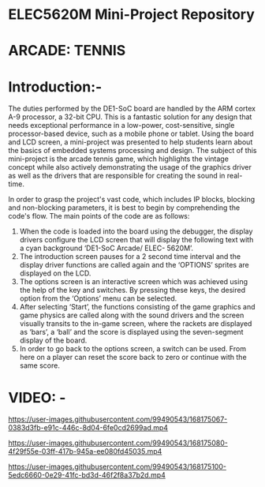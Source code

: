 # ELEC5620M Mini-Project Repository

# ARCADE: TENNIS


# Introduction:-

The duties performed by the DE1-SoC board are handled by the ARM cortex A-9 processor, a 32-bit CPU. This is a fantastic solution for any design that needs exceptional performance in a low-power, cost-sensitive, single processor-based device, such as a mobile phone or tablet. Using the board and LCD screen, a mini-project was presented to help students learn about the basics of embedded systems processing and design. The subject of this mini-project is the arcade tennis game, which highlights the vintage concept while also actively demonstrating the usage of the graphics driver as well as the drivers that are responsible for creating the sound in real-time. 

In order to grasp the project's vast code, which includes IP blocks, blocking and non-blocking parameters, it is best to begin by comprehending the code's flow. The main points of the code are as follows: 

1.	When the code is loaded into the board using the debugger, the display drivers configure the LCD screen that will display the following text with a cyan background ‘DE1-SoC Arcade/ ELEC- 5620M’.
2.	The introduction screen pauses for a 2 second time interval and the display driver functions are called again and the ‘OPTIONS’ sprites are displayed on the LCD.
3.	The options screen is an interactive screen which was achieved using the help of the key and switches. By pressing these keys, the desired option from the ‘Options’ menu can be selected.
4.	After selecting ‘Start’, the functions consisting of the game graphics and game physics are called along with the sound drivers and the screen visually transits to the in-game screen, where the rackets are displayed as ‘bars’, a ‘ball’ and the score is displayed using the seven-segment display of the board.
5.	In order to go back to the options screen, a switch can be used. From here on a player can reset the score back to zero or continue with the same score.

# VIDEO: -


https://user-images.githubusercontent.com/99490543/168175067-0383d3fb-e91c-446c-8d04-6fe0cd2699ad.mp4



https://user-images.githubusercontent.com/99490543/168175080-4f29f55e-03ff-417b-945a-ee080fd45035.mp4



https://user-images.githubusercontent.com/99490543/168175100-5edc6660-0e29-41fc-bd3d-46f2f8a37b2d.mp4


